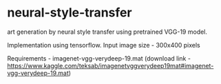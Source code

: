 # neural-style-transfer
art generation by neural style transfer using pretrained VGG-19 model.

Implementation using tensorflow.
Input image size - 300x400 pixels

Requirements - imagenet-vgg-verydeep-19.mat (download link - https://www.kaggle.com/teksab/imagenetvggverydeep19mat#imagenet-vgg-verydeep-19.mat)
